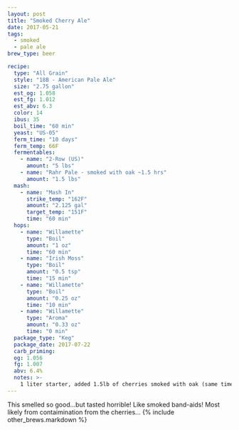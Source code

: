 ```yaml
---
layout: post
title: "Smoked Cherry Ale"
date: 2017-05-21
tags:
  - smoked
  - pale ale
brew_type: beer

recipe:
  type: "All Grain"
  style: "18B - American Pale Ale"
  size: "2.75 gallon"
  est_og: 1.058
  est_fg: 1.012
  est_abv: 6.3
  color: 14
  ibus: 35
  boil_time: "60 min"
  yeast: "US-05"
  ferm_time: "10 days"
  ferm_temp: 66F
  fermentables:
    - name: "2-Row (US)"
      amount: "5 lbs"
    - name: "Rahr Pale - smoked with oak ~1.5 hrs"
      amount: "1.5 lbs"
  mash:
    - name: "Mash In"
      strike_temp: "162F"
      amount: "2.125 gal"
      target_temp: "151F"
      time: "60 min"
  hops:
    - name: "Willamette"
      type: "Boil"
      amount: "1 oz"
      time: "60 min"
    - name: "Irish Moss"
      type: "Boil"
      amount: "0.5 tsp"
      time: "15 min"
    - name: "Willamette"
      type: "Boil"
      amount: "0.25 oz"
      time: "10 min"
    - name: "Willamette"
      type: "Aroma"
      amount: "0.33 oz"
      time: "0 min"
  package_type: "Keg"
  package_date: 2017-07-22
  carb_priming: 
  og: 1.056
  fg: 1.007
  abv: 6.4%
  notes: >-
    1 liter starter, added 1.5lb of cherries smoked with oak (same time as grain then frozen) to secondary
---
```

This smelled so good...but tasted horrible! Like smoked band-aids! Most likely from contaimination from the cherries...
{% include other_brews.markdown %}

